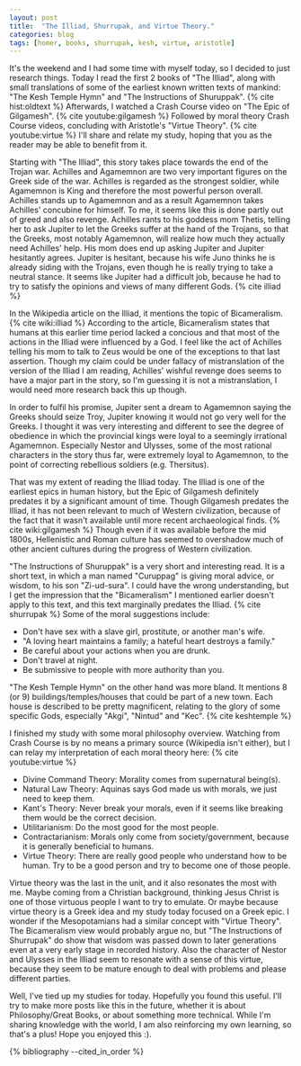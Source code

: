 ```yaml
---
layout: post
title:  "The Illiad, Shurrupak, and Virtue Theory."
categories: blog
tags: [homer, books, shurrupak, kesh, virtue, aristotle]
---
```


It's the weekend and I had some time with myself today, so I decided to just
research things. Today I read the first 2 books of "The Illiad", along with
small translations of some of the earliest known written texts of mankind: "The
Kesh Temple Hymn" and "The Instructions of Shuruppak". {% cite hist:oldtext %}
Afterwards, I watched a Crash Course video on "The Epic of Gilgamesh". {% cite
youtube:gilgamesh %} Followed by moral theory Crash Course videos, concluding
with Aristotle's "Virtue Theory". {% cite youtube:virtue %} I'll share and
relate my study, hoping that you as the reader may be able to benefit from it.

Starting with "The Illiad", this story takes place towards the end of the
Trojan war. Achilles and Agamemnon are two very important figures on the Greek
side of the war. Achilles is regarded as the strongest soldier, while Agamemnon
is King and therefore the most powerful person overall. Achilles stands up to
Agamemnon and as a result Agamemnon takes Achilles' concubine for himself. To
me, it seems like this is done partly out of greed and also revenge. Achilles
rants to his goddess mom Thetis, telling her to ask Jupiter to let the Greeks
suffer at the hand of the Trojans, so that the Greeks, most notably Agamemnon,
will realize how much they actually need Achilles' help. His mom does end up
asking Jupiter and Jupiter hesitantly agrees. Jupiter is hesitant, because his
wife Juno thinks he is already siding with the Trojans, even though he is
really trying to take a neutral stance. It seems like Jupiter had a difficult
job, because he had to try to satisfy the opinions and views of many different
Gods. {% cite illiad %}

In the Wikipedia article on the Illiad, it mentions the topic of Bicameralism.
{% cite wiki:illiad %} According to the article, Bicameralism states that
humans at this earlier time period lacked a concious and that most of the
actions in the Illiad were influenced by a God. I feel like the act of Achilles
telling his mom to talk to Zeus would be one of the exceptions to that last
assertion. Though my claim could be under fallacy of mistranslation of the
version of the Illiad I am reading, Achilles' wishful revenge does seems to
have a major part in the story, so I'm guessing it is not a mistranslation, I
would need more research back this up though.

In order to fulfil his promise, Jupiter sent a dream to Agamemnon saying the
Greeks should seize Troy, Jupiter knowing it would not go very well for the
Greeks. I thought it was very interesting and different to see the degree of
obedience in which the provincial kings were loyal to a seemingly irrational
Agamemnon. Especially Nestor and Ulysses, some of the most rational characters
in the story thus far, were extremely loyal to Agamemnon, to the point of
correcting rebellious soldiers (e.g. Thersitus).

That was my extent of reading the Illiad today. The Illiad is one of the
earliest epics in human history, but the Epic of Gilgamesh definitely predates
it by a significant amount of time. Though Gilgamesh predates the Illiad, it
has not been relevant to much of Western civilization, because of the fact that
it wasn't available until more recent archaeological finds. {% cite
wiki:gilgamesh %} Though even if it was available before the mid 1800s,
Hellenistic and Roman culture has seemed to overshadow much of other ancient
cultures during the progress of Western civilization.

"The Instructions of Shuruppak" is a very short and interesting read. It is a
short text, in which a man named "Curuppag" is giving moral advice, or wisdom,
to his son "Zi-ud-sura". I could have the wrong understanding, but I get the
impression that the "Bicameralism" I mentioned earlier doesn't apply to this
text, and this text marginally predates the Illiad. {% cite shurrupak %} Some
of the moral suggestions include:

- Don't have sex with a slave girl, prostitute, or another man's wife.
- "A loving heart maintains a family; a hateful heart destroys a family."
- Be careful about your actions when you are drunk.
- Don't travel at night.
- Be submissive to people with more authority than you.

"The Kesh Temple Hymn" on the other hand was more bland. It mentions 8 (or 9)
buildings/temples/houses that could be part of a new town. Each house is
described to be pretty magnificent, relating to the glory of some specific
Gods, especially "Akgi", "Nintud" and "Kec". {% cite keshtemple %}

I finished my study with some moral philosophy overview. Watching from Crash
Course is by no means a primary source (Wikipedia isn't either), but I can
relay my interpretation of each moral theory here: {% cite youtube:virtue %}

- Divine Command Theory: Morality comes from supernatural being(s).
- Natural Law Theory: Aquinas says God made us with morals, we just need to
  keep them.
- Kant's Theory: Never break your morals, even if it seems like breaking them
  would be the correct decision.
- Utilitarianism: Do the most good for the most people.
- Contractarianism: Morals only come from society/government, because it is
  generally beneficial to humans.
- Virtue Theory: There are really good people who understand how to be human.
  Try to be a good person and try to become one of those people.

Virtue theory was the last in the unit, and it also resonates the most with me.
Maybe coming from a Christian background, thinking Jesus Christ is one of those
virtuous people I want to try to emulate. Or maybe because virtue theory is a
Greek idea and my study today focused on a Greek epic. I wonder if the
Mesopotamians had a similar concept with "Virtue Theory". The Bicameralism view
would probably argue no, but "The Instructions of Shurrupak" do show that
wisdom was passed down to later generations even at a very early stage in
recorded history. Also the character of Nestor and Ulysses in the Illiad seem
to resonate with a sense of this virtue, because they seem to be mature enough
to deal with problems and please different parties.

Well, I've tied up my studies for today. Hopefully you found this useful. I'll
try to make more posts like this in the future, whether it is about
Philosophy/Great Books, or about something more technical. While I'm sharing
knowledge with the world, I am also reinforcing my own learning, so that's a
plus! Hope you enjoyed this :).

{% bibliography --cited_in_order %}
